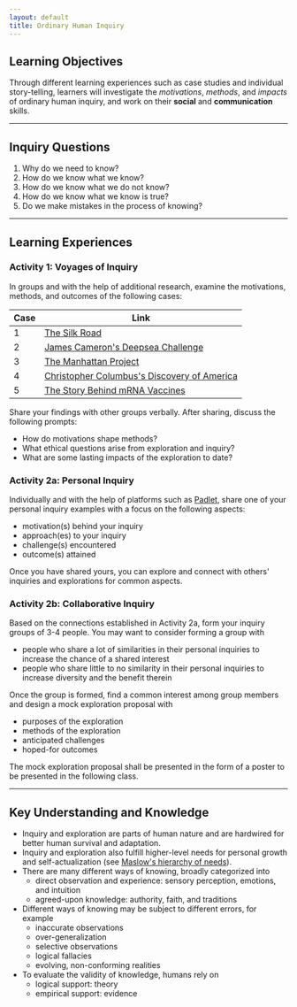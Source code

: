 ```yaml
---
layout: default
title: Ordinary Human Inquiry
---
```


## Learning Objectives
Through different learning experiences such as case studies and individual story-telling, learners will investigate the *motivations*, *methods*, and *impacts* of ordinary human inquiry, and work on their **social** and **communication** skills.

---

## Inquiry Questions
1. Why do we need to know?
2. How do we know what we know?
3. How do we know what we do not know?
4. How do we know what we know is true?
5. Do we make mistakes in the process of knowing?

---

## Learning Experiences
### Activity 1: Voyages of Inquiry 
In groups and with the help of additional research, examine the motivations, methods, and outcomes of the following cases:

|    Case    |    Link    |
| ---------- | ---------- |
| 1 | [The Silk Road](https://www.youtube.com/watch?v=vn3e37VWc0k&ab_channel=TED-Ed) |
| 2 | [James Cameron's Deepsea Challenge](https://www.youtube.com/watch?v=-8r_-79SjpA&ab_channel=NationalGeographic) |
| 3 | [The Manhattan Project](https://www.youtube.com/watch?v=4IqKdf6In_k&ab_channel=SciShow) |
| 4 | [Christopher Columbus's Discovery of America](https://www.youtube.com/watch?v=-E9T6UWaDRA&ab_channel=NativeAmericanHistory) |
| 5 | [The Story Behind mRNA Vaccines](https://www.youtube.com/watch?v=-3x4IMdeFdI&ab_channel=PennMedicine) |

Share your findings with other groups verbally. After sharing, discuss the following prompts:
- How do motivations shape methods?
- What ethical questions arise from exploration and inquiry?
- What are some lasting impacts of the exploration to date?

### Activity 2a: Personal Inquiry
Individually and with the help of platforms such as [Padlet](www.padlet.com), share one of your personal inquiry examples with a focus on the following aspects:
- motivation(s) behind your inquiry
- approach(es) to your inquiry
- challenge(s) encountered
- outcome(s) attained

Once you have shared yours, you can explore and connect with others' inquiries and explorations for common aspects.

### Activity 2b: Collaborative Inquiry
Based on the connections established in Activity 2a, form your inquiry groups of 3-4 people. You may want to consider forming a group with
- people who share a lot of similarities in their personal inquiries to increase the chance of a shared interest
- people who share little to no similarity in their personal inquiries to increase diversity and the benefit therein

Once the group is formed, find a common interest among group members and design a mock exploration proposal with
- purposes of the exploration
- methods of the exploration
- anticipated challenges
- hoped-for outcomes

The mock exploration proposal shall be presented in the form of a poster to be presented in the following class.

---

## Key Understanding and Knowledge
- Inquiry and exploration are parts of human nature and are hardwired for better human survival and adaptation.
- Inquiry and exploration also fulfill higher-level needs for personal growth and self-actualization (see [Maslow's hierarchy of needs](https://en.wikipedia.org/wiki/Maslow%27s_hierarchy_of_needs)).
- There are many different ways of knowing, broadly categorized into
   - direct observation and experience: sensory perception, emotions, and intuition
   - agreed-upon knowledge: authority, faith, and traditions
- Different ways of knowing may be subject to different errors, for example
   - inaccurate observations
   - over-generalization
   - selective observations
   - logical fallacies
   - evolving, non-conforming realities
- To evaluate the validity of knowledge, humans rely on
   - logical support: theory
   - empirical support: evidence
